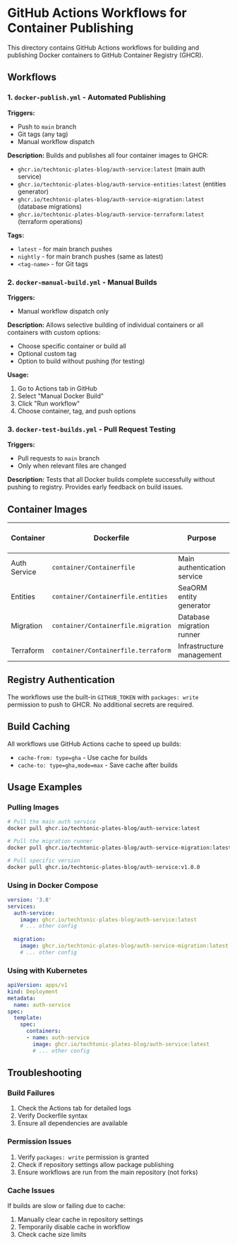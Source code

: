 # GitHub Actions Workflows for Container Publishing

This directory contains GitHub Actions workflows for building and publishing Docker containers to GitHub Container Registry (GHCR).

## Workflows

### 1. `docker-publish.yml` - Automated Publishing
**Triggers:**
- Push to `main` branch
- Git tags (any tag)
- Manual workflow dispatch

**Description:**
Builds and publishes all four container images to GHCR:
- `ghcr.io/techtonic-plates-blog/auth-service:latest` (main auth service)
- `ghcr.io/techtonic-plates-blog/auth-service-entities:latest` (entities generator)
- `ghcr.io/techtonic-plates-blog/auth-service-migration:latest` (database migrations)
- `ghcr.io/techtonic-plates-blog/auth-service-terraform:latest` (terraform operations)

**Tags:**
- `latest` - for main branch pushes
- `nightly` - for main branch pushes (same as latest)
- `<tag-name>` - for Git tags

### 2. `docker-manual-build.yml` - Manual Builds
**Triggers:**
- Manual workflow dispatch only

**Description:**
Allows selective building of individual containers or all containers with custom options:
- Choose specific container or build all
- Optional custom tag
- Option to build without pushing (for testing)

**Usage:**
1. Go to Actions tab in GitHub
2. Select "Manual Docker Build"
3. Click "Run workflow"
4. Choose container, tag, and push options

### 3. `docker-test-builds.yml` - Pull Request Testing
**Triggers:**
- Pull requests to `main` branch
- Only when relevant files are changed

**Description:**
Tests that all Docker builds complete successfully without pushing to registry. Provides early feedback on build issues.

## Container Images

| Container | Dockerfile | Purpose | Registry Tag Suffix |
|-----------|------------|---------|-------------------|
| Auth Service | `container/Containerfile` | Main authentication service | (none) |
| Entities | `container/Containerfile.entities` | SeaORM entity generator | `-entities` |
| Migration | `container/Containerfile.migration` | Database migration runner | `-migration` |
| Terraform | `container/Containerfile.terraform` | Infrastructure management | `-terraform` |

## Registry Authentication

The workflows use the built-in `GITHUB_TOKEN` with `packages: write` permission to push to GHCR. No additional secrets are required.

## Build Caching

All workflows use GitHub Actions cache to speed up builds:
- `cache-from: type=gha` - Use cache for builds
- `cache-to: type=gha,mode=max` - Save cache after builds

## Usage Examples

### Pulling Images
```bash
# Pull the main auth service
docker pull ghcr.io/techtonic-plates-blog/auth-service:latest

# Pull the migration runner
docker pull ghcr.io/techtonic-plates-blog/auth-service-migration:latest

# Pull specific version
docker pull ghcr.io/techtonic-plates-blog/auth-service:v1.0.0
```

### Using in Docker Compose
```yaml
version: '3.8'
services:
  auth-service:
    image: ghcr.io/techtonic-plates-blog/auth-service:latest
    # ... other config
  
  migration:
    image: ghcr.io/techtonic-plates-blog/auth-service-migration:latest
    # ... other config
```

### Using with Kubernetes
```yaml
apiVersion: apps/v1
kind: Deployment
metadata:
  name: auth-service
spec:
  template:
    spec:
      containers:
      - name: auth-service
        image: ghcr.io/techtonic-plates-blog/auth-service:latest
        # ... other config
```

## Troubleshooting

### Build Failures
1. Check the Actions tab for detailed logs
2. Verify Dockerfile syntax
3. Ensure all dependencies are available

### Permission Issues
1. Verify `packages: write` permission is granted
2. Check if repository settings allow package publishing
3. Ensure workflows are run from the main repository (not forks)

### Cache Issues
If builds are slow or failing due to cache:
1. Manually clear cache in repository settings
2. Temporarily disable cache in workflow
3. Check cache size limits
